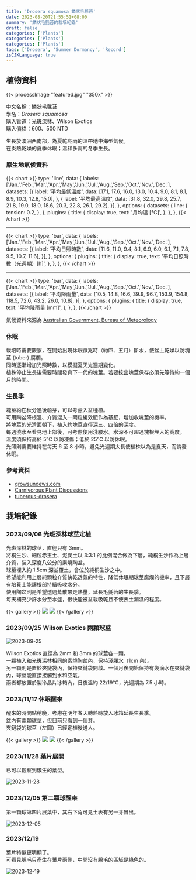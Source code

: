 ```yaml
---
title: 'Drosera squamosa 鱗狀毛氈苔'
date: 2023-08-20T21:55:51+08:00
summary: '鱗狀毛氈苔的栽培紀錄'
draft: false
categories: ['Plants']
categories: ['Plants']
categories: ['Plants']
tags: ['Drosera', 'Summer Dormancy', 'Record']
isCJKLanguage: true
---
```


## 植物資料

{{< processImage "featured.jpg" "350x" >}}

中文名稱：鱗狀毛氈苔  
學名：*Drosera squamosa*  
購入管道：[光斑深林](https://www.facebook.com/HearsayCarnivorousPlant)、Wilson Exotics  
購入價格：600、500 NTD

生長於澳洲西南部，為夏乾冬雨的溫帶地中海型氣候。  
在炎熱乾燥的夏季休眠；溫和多雨的冬季生長。

### 原生地氣候資料

{{< chart >}}
  type: 'line',
  data: {
    labels: ['Jan.','Feb.','Mar.','Apr.','May','Jun.','Jul.','Aug.','Sep.','Oct.','Nov.','Dec.'],
    datasets: [{
      label: '平均最低溫度',
      data: [17.1, 17.6, 16.0, 13.0, 10.4, 9.0, 8.1, 8.1, 8.9, 10.3, 12.8, 15.0],
    },
    {
      label: '平均最高溫度',
      data: [31.8, 32.0, 29.8, 25.7, 21.8, 19.0, 18.0, 18.6, 20.3, 22.8, 26.1, 29.2],
    }],
  },
  options: {
    datasets: {
      line: {
        tension: 0.2,
      },
    },
    plugins: {
      title: {
        display: true,
        text: '月均溫 [℃]',
      },
    },
  },
{{< /chart >}}

---

{{< chart >}}
  type: 'bar',
  data: {
    labels: ['Jan.','Feb.','Mar.','Apr.','May','Jun.','Jul.','Aug.','Sep.','Oct.','Nov.','Dec.'],
    datasets: [{
      label: '平均日照時數',
      data: [11.6, 11.0, 9.4, 8.1, 6.9, 6.0, 6.1, 7.1, 7.8, 9.5, 10.7, 11.6],
    }],
  },
  options: {
    plugins: {
      title: {
        display: true,
        text: '平均日照時數（光週期）[h]',
      },
    },
  },
{{< /chart >}}

---

{{< chart >}}
  type: 'bar',
  data: {
    labels: ['Jan.','Feb.','Mar.','Apr.','May','Jun.','Jul.','Aug.','Sep.','Oct.','Nov.','Dec.'],
    datasets: [{
      label: '平均降雨量',
      data: [10.5, 14.8, 16.6, 39.9, 96.7, 153.9, 154.8, 118.5, 72.6, 43.2, 26.0, 10.8],
    }],
  },
  options: {
    plugins: {
      title: {
        display: true,
        text: '平均降雨量 [mm]',
      },
    },
  },
{{< /chart >}}

氣候資料來源為 [Australian Government, Bureau of Meteorology](http://www.bom.gov.au/climate/averages/tables/cw_009021.shtml)

### 休眠

栽培時需要觀察，在開始出現休眠徵兆時（約四、五月）斷水，使盆土乾燥以防塊莖 (tuber) 腐爛。  
同時逐漸增加光照時數，以模擬夏天光週期變化。  
植株停止生長後需要時間發育下一代的塊莖。若要挖出塊莖保存必須先等待約一個月的時間。

### 生長季

塊莖約在秋分過後萌芽，可以考慮入盆種植。  
可用陶盆降根溫、介質混入一兩粒緩效肥作為基肥，增加收塊莖的機率。  
將塊莖的光滑面朝下，植入約塊莖直徑深三、四倍的深度。  
每週澆水至看見地上部後，可考慮使用淺腰水。水深不可超過塊根埋入的高度。  
溫度須保持高於 5℃ 以防凍傷；低於 25℃ 以防休眠。  
光照則需要維持在每天 6 至 8 小時，避免光週期太長使植株以為是夏天，而誘發休眠。

### 參考資料

- [growsundews.com](http://www.growsundews.com/Tuberous_drosera/Tuberous_drosera_growing_conditions.html)
- [Carnivorous Plant Discussions](https://terraforums.com/forums/threads/tuberous-drosera.137939/)
- [tuberous-drosera](http://www.tuberous-drosera.net/growseason.htm)

## 栽培紀錄

### 2023/09/06 光斑深林球莖定植

光斑深林的球莖，直徑只有 3mm。  
將桐生沙、細粒赤玉土、泥炭土以 3:3:1 的比例混合做為下層，純桐生沙作為上層介質，裝入深度八公分的素燒陶盆。  
球莖埋入約 1.5cm 深並覆土，會位於純桐生沙之中。  
希望能利用上層純顆粒介質快乾透氣的特性，降低休眠期球莖腐爛的機率，且下層有培養土能讓根部持續吸收水分。  
使用陶盆則是希望透過蒸散帶走熱量，延長毛氈苔的生長季。  
每天補充少許水分至水盤，很快能被盆栽吸乾且不使表土潮濕的程度。  

{{< gallery >}}
  <img src="./images/2023-09-06.jpg" class="grid-w50" />
  <img src="./images/2023-09-06(2).jpg" class="grid-w50" />
{{< /gallery >}}

### 2023/09/25 Wilson Exotics 兩顆球莖

![2023-09-25](./images/2023-09-25.jpg)

Wilson Exotics 直徑為 2mm 和 3mm 的球莖各一顆。  
一顆植入和光斑深林相同的素燒陶盆內，保持淺腰水（1cm 內）。  
另一顆則是置於夾鏈袋內，保持夾鏈袋開啟。一個月後開始保持有幾滴水在夾鏈袋內，球莖能直接接觸到水和空氣。  
兩者都放置於製冷晶片冰箱內，日夜溫約 22/19℃，光週期為 7.5 小時。  

### 2023/11/17 休眠醒來

醒來的時間點稍晚，考慮在明年春天轉熱時放入冰箱延長生長季。  
盆內有兩顆球莖，但目前只看到一個芽。  
夾鏈袋的球莖（左圖）已經定植後送人。  

{{< gallery >}}
  <img src="./images/2023-11-17(1).jpg" class="grid-w50">
  <img src="./images/2023-11-17(2).jpg" class="grid-w50">
{{< /gallery >}}

### 2023/11/28 葉片展開

已可以觀察到簇生的葉型。  

![2023-11-28](./images/2023-11-28.jpg)

### 2023/12/05 第二顆球醒來

第一顆球第四片展葉中，其右下角可見土表有另一芽冒出。  

![2023-12-05](./images/2023-12-05.jpg)

### 2023/12/19

葉片特徵更明顯了。  
可看見腺毛只產生在葉片兩側，中間沒有腺毛的區域是綠色的。  

![2023-12-19](./images/2023-12-19.jpg)
